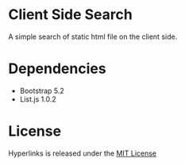# Client Side Search 

A simple search of static html file on the client side. 

# Dependencies

- Bootstrap 5.2
- List.js 1.0.2

# License

Hyperlinks is released under the [MIT License](https://opensource.org/licenses/MIT)